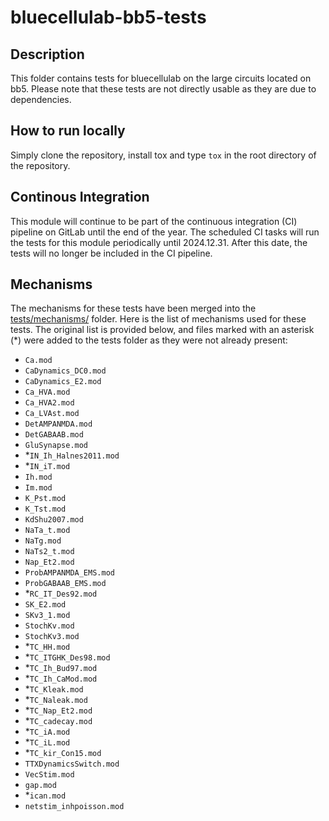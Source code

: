 # bluecellulab-bb5-tests

## Description

This folder contains tests for bluecellulab on the large circuits located on bb5. Please note that these tests are not directly usable as they are due to dependencies.

## How to run locally

Simply clone the repository, install tox and type `tox` in the root directory of the repository.

## Continous Integration

This module will continue to be part of the continuous integration (CI) pipeline on GitLab until the end of the year. The scheduled CI tasks will run the tests for this module periodically until 2024.12.31. After this date, the tests will no longer be included in the CI pipeline.

## Mechanisms

The mechanisms for these tests have been merged into the [tests/mechanisms/](./../tests/mechanisms/) folder. Here is the list of mechanisms used for these tests. The original list is provided below, and files marked with an asterisk (*) were added to the tests folder as they were not already present:
- `Ca.mod`
- `CaDynamics_DC0.mod`
- `CaDynamics_E2.mod`
- `Ca_HVA.mod`
- `Ca_HVA2.mod`
- `Ca_LVAst.mod`
- `DetAMPANMDA.mod`
- `DetGABAAB.mod`
- `GluSynapse.mod`
- *`IN_Ih_Halnes2011.mod`
- *`IN_iT.mod`
- `Ih.mod`
- `Im.mod`
- `K_Pst.mod`
- `K_Tst.mod`
- `KdShu2007.mod`
- `NaTa_t.mod`
- `NaTg.mod`
- `NaTs2_t.mod`
- `Nap_Et2.mod`
- `ProbAMPANMDA_EMS.mod`
- `ProbGABAAB_EMS.mod`
- *`RC_IT_Des92.mod`
- `SK_E2.mod`
- `SKv3_1.mod`
- `StochKv.mod`
- `StochKv3.mod`
- *`TC_HH.mod`
- *`TC_ITGHK_Des98.mod`
- *`TC_Ih_Bud97.mod`
- *`TC_Ih_CaMod.mod`
- *`TC_Kleak.mod`
- *`TC_Naleak.mod`
- *`TC_Nap_Et2.mod`
- *`TC_cadecay.mod`
- *`TC_iA.mod`
- *`TC_iL.mod`
- *`TC_kir_Con15.mod`
- `TTXDynamicsSwitch.mod`
- `VecStim.mod`
- `gap.mod`
- *`ican.mod`
- `netstim_inhpoisson.mod`
